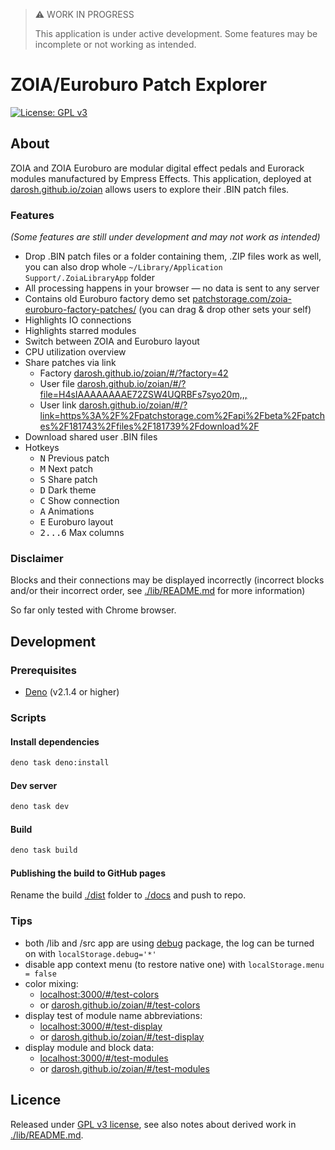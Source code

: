 > ⚠️ WORK IN PROGRESS
>
> This application is under active development. Some features may be incomplete or not working as intended.

# ZOIA/Euroburo Patch Explorer

[![License: GPL v3](https://img.shields.io/badge/License-GPLv3-blue.svg)](https://www.gnu.org/licenses/gpl-3.0)

## About

ZOIA and ZOIA Euroburo are modular digital effect pedals and Eurorack modules manufactured by Empress Effects. This application, deployed at [darosh.github.io/zoian](https://darosh.github.io/zoian/) allows users to explore their .BIN patch files.

### Features

*(Some features are still under development and may not work as intended)*

- Drop .BIN patch files or a folder containing them, .ZIP files work as well, you can also drop whole `~/Library/Application Support/.ZoiaLibraryApp` folder
- All processing happens in your browser &mdash; no data is sent to any server
- Contains old Euroburo factory demo set [patchstorage.com/zoia-euroburo-factory-patches/](https://patchstorage.com/zoia-euroburo-factory-patches/) (you can drag & drop other sets your self)
- Highlights IO connections
- Highlights starred modules
- Switch between ZOIA and Euroburo layout
- CPU utilization overview
- Share patches via link
  - Factory [darosh.github.io/zoian/#/?factory=42](https://darosh.github.io/zoian/#/?factory=42)
  - User file [darosh.github.io/zoian/#/?file=H4sIAAAAAAAAE72ZSW4UQRBFs7syo20m,,,](https://darosh.github.io/zoian/#/?file=H4sIAAAAAAAAE72ZSW4UQRBFs7syo20mm3kGM3qeZ4znAXuJQGKNMAsLYSNkcwLOwYIDcABWLLgCC47CDpUcaX99h9pWhaCllru%2B4sWvn9Xuzor%2B0wjhxYe3b3Y%2F7r0P%2BtgIIbSFEJ6Hw0ehf2vh%2BIfF1hxs3cEWDjY62ORgxcE2KrJl1hYH2%2BpgTznY0w72jIM962DPOdi2imz5P9TuYM872AsO9qKDveRgLzvYKw72qoO95mCvO9gbDvamg73lYG872DsO9q6D7XCw9xzsfQf7wME%2BdLCPHOxjB9t5QrYdXtf0sz33OBBDCN8Gbf6cfn%2Fl0qTf3yfxHQGuoVrdqF0wgrTr%2BzDz%2BXMn8%2FEocoTPj3qT3OsbNo%2B56xVz1525687cRZPcHe9sHnMXFXMXztyFM3dskvv7Z5vH3LFi7ujMHZ25U5PcL7%2FYPOZOFXMnZ%2B7kzC1Ncvf8sHnMLRVzizO3OHM3muT%2B%2BdvmMXejYu6GM3ejQm4875aK593iPO%2BWiued27bCfOO4Rxt4tMJnUu6V%2F776dZT9GkLoUq%2FunKNzXyv79IHWrXU9htarPqXWo%2BfTC3W9sF9ErdA1Yo3rIryfUWM2Gixef9S4XzL6JaOfwPqhxh5ieIjhIeTRp2vQT1qZbQi0fq0bMLRBuB4DuvaDUDcIe3DUCr3vYo3rot5%2Fs8ZsNNik71PWuF8y%2BiWjH86mUGMPMTzE8BDyGNI1GCatzDYG2rDWjRjaKFyPEV37Uagbhfsa1Aq9l2WN66LONFhjNhps0nkXa9wvGf2S0U%2Fg8wg19hDDQwwPIY8xXYNx0spsU6CNa92EoU3C9ZjQ852Eukm4V0St0PkAa1wXdU7EGrPRYJPOEFnjfsnol4x%2BAt8lqLGHGB5ieAh5TGn%2FadLKbE9Bm9a6J4Y2A9fjia79DNTNwP03aoXOXFjjuqizN9aYjQabYD%2BBGvdLRr9k9MM9KGrsIYaHGB5CHk91DWZJKz0XQJvVujlDm4frMadrPw918zDTQK3QORZrXBd1nskas9Fgk866WeN%2ByeiXjH55T88ae4jhIYaHkMeCrsEiaWW2FdAWtW7J0Jbheizp2i9D3TLMiVArdDbIGtdFnRGzxmw02KR7V9a4XzL6JaOfwB4LNfYQw0MMDyGPFV2DVUNbg3Ve1TVdg7o1mKmhVugclTWuizpPZ43ZaLBJ9%2Fqscb9k9EtGv3xPyhp7iOEhhoeQxzN93WVo66TVjLqa1uXrUe4f9n8X%2FnTwu%2FDS6%2B3Njrwxy8cjdDxKx2N0PE7HE3Q8ScdTh8eLe5tbOx1b2%2F07e7tZK455xmOe9X%2F8zPeHjf90jK9z%2Fr87XyXz5B8AAA)
  - User link [darosh.github.io/zoian/#/?link=https%3A%2F%2Fpatchstorage.com%2Fapi%2Fbeta%2Fpatches%2F181743%2Ffiles%2F181739%2Fdownload%2F](https://darosh.github.io/zoian/#/?link=https%3A%2F%2Fpatchstorage.com%2Fapi%2Fbeta%2Fpatches%2F181743%2Ffiles%2F181739%2Fdownload%2F)
- Download shared user .BIN files
- Hotkeys
  - <kbd>N</kbd> Previous patch
  - <kbd>M</kbd> Next patch
  - <kbd>S</kbd> Share patch
  - <kbd>D</kbd> Dark theme
  - <kbd>C</kbd> Show connection
  - <kbd>A</kbd> Animations
  - <kbd>E</kbd> Euroburo layout
  - <kbd>2...6</kbd> Max columns

### Disclaimer

Blocks and their connections may be displayed incorrectly (incorrect blocks and/or their incorrect order, see [./lib/README.md](./lib/README.md) for more information)

So far only tested with Chrome browser.

## Development

### Prerequisites

- [Deno](https://deno.com/) (v2.1.4 or higher)

### Scripts

#### Install dependencies

```bash
deno task deno:install
```
#### Dev server

```bash
deno task dev
```
#### Build

```bash
deno task build
```
#### Publishing the build to GitHub pages

Rename the build [./dist](./dist) folder to [./docs](./docs) and push to repo.

### Tips

- both /lib and /src app are using [debug](https://www.npmjs.com/package/debug) package, the log can be turned on with ```localStorage.debug='*'```
- disable app context menu (to restore native one) with ```localStorage.menu = false```
- color mixing: 
  - [localhost:3000/#/test-colors](http://localhost:3000/#/test-colors) 
  - or [darosh.github.io/zoian/#/test-colors](https://darosh.github.io/zoian/#/test-colors)
- display test of module name abbreviations: 
  - [localhost:3000/#/test-display](http://localhost:3000/#/test-display) 
  - or [darosh.github.io/zoian/#/test-display](https://darosh.github.io/zoian/#/test-display)
- display module and block data: 
  - [localhost:3000/#/test-modules](http://localhost:3000/#/test-modules) 
  - or [darosh.github.io/zoian/#/test-modules](https://darosh.github.io/zoian/#/test-modules)

## Licence

Released under [GPL v3 license](LICENSE), see also notes about derived work in [./lib/README.md](./lib/README.md).
